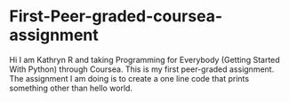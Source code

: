 # First-Peer-graded-coursea-assignment
Hi I am Kathryn R and taking Programming for Everybody (Getting Started With Python) through Coursea. This is my first peer-graded assignment.
The assignment I am doing is to create a one line code that prints something other than hello world.
